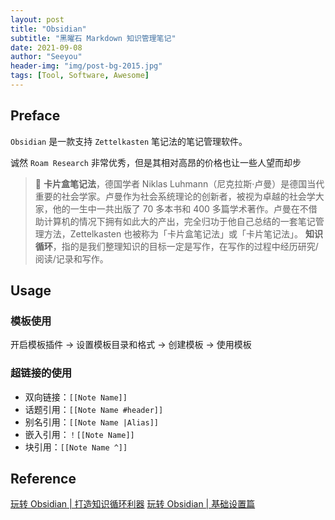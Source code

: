 ```yaml
---
layout: post
title: "Obsidian"
subtitle: "黑曜石 Markdown 知识管理笔记"
date: 2021-09-08
author: "Seeyou"
header-img: "img/post-bg-2015.jpg"
tags: [Tool, Software, Awesome]
---
```


## Preface

`Obsidian` 是一款支持 `Zettelkasten` 笔记法的笔记管理软件。

诚然 `Roam Research` 非常优秀，但是其相对高昂的价格也让一些人望而却步

> :notebook:
> **卡片盒笔记法**，德国学者 Niklas Luhmann（尼克拉斯·卢曼）是德国当代重要的社会学家。卢曼作为社会系统理论的创新者，被视为卓越的社会学大家，他的一生中一共出版了 70 多本书和 400 多篇学术著作。卢曼在不借助计算机的情况下拥有如此大的产出，完全归功于他自己总结的一套笔记管理方法，Zettelkasten 也被称为「卡片盒笔记法」或「卡片笔记法」。
> **知识循环**，指的是我们整理知识的目标一定是写作，在写作的过程中经历研究/阅读/记录和写作。

## Usage

### 模板使用

开启模板插件 -> 设置模板目录和格式 -> 创建模板 -> 使用模板

### 超链接的使用

- 双向链接：`[[Note Name]]`
- 话题引用：`[[Note Name #header]]`
- 别名引用：`[[Note Name |Alias]]`
- 嵌入引用：`！[[Note Name]]`
- 块引用：`[[Note Name ^]]`

## Reference

[玩转 Obsidian \| 打造知识循环利器](https://sspai.com/post/62414)
[玩转 Obsidian \| 基础设置篇](https://sspai.com/post/63481)